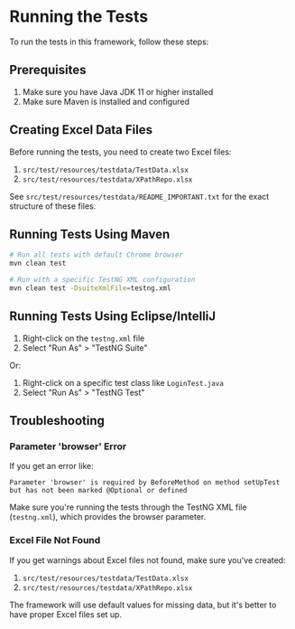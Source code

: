 # Running the Tests

To run the tests in this framework, follow these steps:

## Prerequisites

1. Make sure you have Java JDK 11 or higher installed
2. Make sure Maven is installed and configured

## Creating Excel Data Files

Before running the tests, you need to create two Excel files:

1. `src/test/resources/testdata/TestData.xlsx`
2. `src/test/resources/testdata/XPathRepo.xlsx`

See `src/test/resources/testdata/README_IMPORTANT.txt` for the exact structure of these files.

## Running Tests Using Maven

```bash
# Run all tests with default Chrome browser
mvn clean test

# Run with a specific TestNG XML configuration
mvn clean test -DsuiteXmlFile=testng.xml
```

## Running Tests Using Eclipse/IntelliJ

1. Right-click on the `testng.xml` file
2. Select "Run As" > "TestNG Suite"

Or:

1. Right-click on a specific test class like `LoginTest.java`
2. Select "Run As" > "TestNG Test"

## Troubleshooting

### Parameter 'browser' Error

If you get an error like:
```
Parameter 'browser' is required by BeforeMethod on method setUpTest but has not been marked @Optional or defined
```

Make sure you're running the tests through the TestNG XML file (`testng.xml`), which provides the browser parameter.

### Excel File Not Found

If you get warnings about Excel files not found, make sure you've created:
1. `src/test/resources/testdata/TestData.xlsx`
2. `src/test/resources/testdata/XPathRepo.xlsx`

The framework will use default values for missing data, but it's better to have proper Excel files set up. 